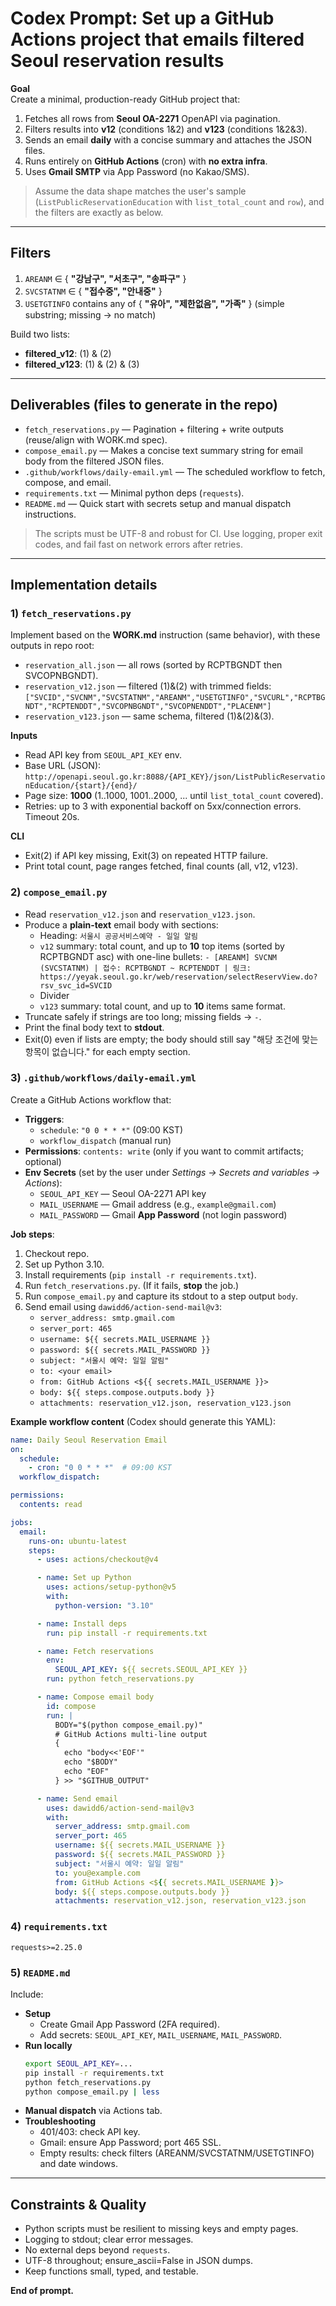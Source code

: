 # Codex Prompt: Set up a GitHub Actions project that emails filtered Seoul reservation results

**Goal**  
Create a minimal, production-ready GitHub project that:
1) Fetches all rows from **Seoul OA-2271** OpenAPI via pagination.  
2) Filters results into **v12** (conditions 1&2) and **v123** (conditions 1&2&3).  
3) Sends an email **daily** with a concise summary and attaches the JSON files.  
4) Runs entirely on **GitHub Actions** (cron) with **no extra infra**.  
5) Uses **Gmail SMTP** via App Password (no Kakao/SMS).

> Assume the data shape matches the user's sample (`ListPublicReservationEducation` with `list_total_count` and `row`), and the filters are exactly as below.

---

## Filters
1) `AREANM` ∈ { **"강남구", "서초구", "송파구"** }  
2) `SVCSTATNM` ∈ { **"접수중", "안내중"** }  
3) `USETGTINFO` contains any of { **"유아", "제한없음", "가족"** } (simple substring; missing → no match)

Build two lists:
- **filtered_v12**: (1) & (2)
- **filtered_v123**: (1) & (2) & (3)

---

## Deliverables (files to generate in the repo)
- `fetch_reservations.py` — Pagination + filtering + write outputs (reuse/align with WORK.md spec).  
- `compose_email.py` — Makes a concise text summary string for email body from the filtered JSON files.  
- `.github/workflows/daily-email.yml` — The scheduled workflow to fetch, compose, and email.  
- `requirements.txt` — Minimal python deps (`requests`).  
- `README.md` — Quick start with secrets setup and manual dispatch instructions.

> The scripts must be UTF-8 and robust for CI. Use logging, proper exit codes, and fail fast on network errors after retries.

---

## Implementation details

### 1) `fetch_reservations.py`
Implement based on the **WORK.md** instruction (same behavior), with these outputs in repo root:

- `reservation_all.json` — all rows (sorted by RCPTBGNDT then SVCOPNBGNDT).  
- `reservation_v12.json` — filtered (1)&(2) with trimmed fields:  
  `["SVCID","SVCNM","SVCSTATNM","AREANM","USETGTINFO","SVCURL","RCPTBGNDT","RCPTENDDT","SVCOPNBGNDT","SVCOPNENDDT","PLACENM"]`  
- `reservation_v123.json` — same schema, filtered (1)&(2)&(3).

**Inputs**  
- Read API key from `SEOUL_API_KEY` env.  
- Base URL (JSON): `http://openapi.seoul.go.kr:8088/{API_KEY}/json/ListPublicReservationEducation/{start}/{end}/`  
- Page size: **1000** (1..1000, 1001..2000, ... until `list_total_count` covered).  
- Retries: up to 3 with exponential backoff on 5xx/connection errors. Timeout 20s.

**CLI**  
- Exit(2) if API key missing, Exit(3) on repeated HTTP failure.  
- Print total count, page ranges fetched, final counts (all, v12, v123).

### 2) `compose_email.py`
- Read `reservation_v12.json` and `reservation_v123.json`.  
- Produce a **plain-text** email body with sections:
  - Heading: `서울시 공공서비스예약 - 일일 알림`  
  - `v12` summary: total count, and up to **10** top items (sorted by RCPTBGNDT asc) with one-line bullets:
    `- [AREANM] SVCNM (SVCSTATNM) | 접수: RCPTBGNDT ~ RCPTENDDT | 링크: https://yeyak.seoul.go.kr/web/reservation/selectReservView.do?rsv_svc_id=SVCID`
  - Divider
  - `v123` summary: total count, and up to **10** items same format.
- Truncate safely if strings are too long; missing fields → `-`.  
- Print the final body text to **stdout**.  
- Exit(0) even if lists are empty; the body should still say "해당 조건에 맞는 항목이 없습니다." for each empty section.

### 3) `.github/workflows/daily-email.yml`
Create a GitHub Actions workflow that:

- **Triggers**:  
  - `schedule`: `"0 0 * * *"` (09:00 KST)  
  - `workflow_dispatch` (manual run)
- **Permissions**: `contents: write` (only if you want to commit artifacts; optional)
- **Env Secrets** (set by the user under *Settings → Secrets and variables → Actions*):  
  - `SEOUL_API_KEY` — Seoul OA-2271 API key  
  - `MAIL_USERNAME` — Gmail address (e.g., `example@gmail.com`)  
  - `MAIL_PASSWORD` — Gmail **App Password** (not login password)

**Job steps**:
1. Checkout repo.  
2. Set up Python 3.10.  
3. Install requirements (`pip install -r requirements.txt`).  
4. Run `fetch_reservations.py`. (If it fails, **stop** the job.)  
5. Run `compose_email.py` and capture its stdout to a step output `body`.  
6. Send email using `dawidd6/action-send-mail@v3`:
   - `server_address: smtp.gmail.com`
   - `server_port: 465`
   - `username: ${{ secrets.MAIL_USERNAME }}`
   - `password: ${{ secrets.MAIL_PASSWORD }}`
   - `subject: "서울시 예약: 일일 알림"`
   - `to: <your email>`
   - `from: GitHub Actions <${{ secrets.MAIL_USERNAME }}>`
   - `body: ${{ steps.compose.outputs.body }}`
   - `attachments: reservation_v12.json, reservation_v123.json`

**Example workflow content** (Codex should generate this YAML):
```yaml
name: Daily Seoul Reservation Email
on:
  schedule:
    - cron: "0 0 * * *"  # 09:00 KST
  workflow_dispatch:

permissions:
  contents: read

jobs:
  email:
    runs-on: ubuntu-latest
    steps:
      - uses: actions/checkout@v4

      - name: Set up Python
        uses: actions/setup-python@v5
        with:
          python-version: "3.10"

      - name: Install deps
        run: pip install -r requirements.txt

      - name: Fetch reservations
        env:
          SEOUL_API_KEY: ${{ secrets.SEOUL_API_KEY }}
        run: python fetch_reservations.py

      - name: Compose email body
        id: compose
        run: |
          BODY="$(python compose_email.py)"
          # GitHub Actions multi-line output
          {
            echo "body<<'EOF'"
            echo "$BODY"
            echo "EOF"
          } >> "$GITHUB_OUTPUT"

      - name: Send email
        uses: dawidd6/action-send-mail@v3
        with:
          server_address: smtp.gmail.com
          server_port: 465
          username: ${{ secrets.MAIL_USERNAME }}
          password: ${{ secrets.MAIL_PASSWORD }}
          subject: "서울시 예약: 일일 알림"
          to: you@example.com
          from: GitHub Actions <${{ secrets.MAIL_USERNAME }}>
          body: ${{ steps.compose.outputs.body }}
          attachments: reservation_v12.json, reservation_v123.json
```

### 4) `requirements.txt`
```
requests>=2.25.0
```

### 5) `README.md`
Include:
- **Setup**  
  - Create Gmail App Password (2FA required).  
  - Add secrets: `SEOUL_API_KEY`, `MAIL_USERNAME`, `MAIL_PASSWORD`.  
- **Run locally**  
  ```bash
  export SEOUL_API_KEY=...
  pip install -r requirements.txt
  python fetch_reservations.py
  python compose_email.py | less
  ```
- **Manual dispatch** via Actions tab.  
- **Troubleshooting**  
  - 401/403: check API key.  
  - Gmail: ensure App Password; port 465 SSL.  
  - Empty results: check filters (AREANM/SVCSTATNM/USETGTINFO) and date windows.

---

## Constraints & Quality
- Python scripts must be resilient to missing keys and empty pages.  
- Logging to stdout; clear error messages.  
- No external deps beyond `requests`.  
- UTF-8 throughout; ensure_ascii=False in JSON dumps.  
- Keep functions small, typed, and testable.

**End of prompt.**
